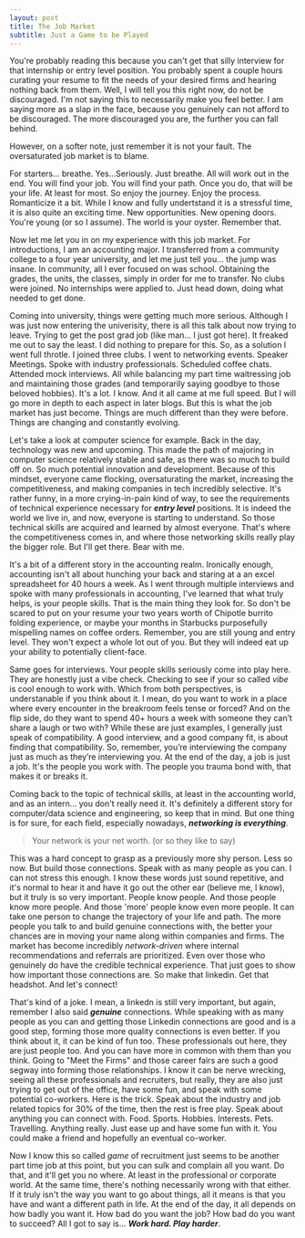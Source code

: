 ```yaml
---
layout: post
title: The Job Market
subtitle: Just a Game to be Played
---
```


You're probably reading this because you can't get that silly interview for that internship or entry level position. You probably spent a couple hours curating your resume to fit the needs of your desired firms and hearing nothing back from them. Well, I will tell you this right now, do not be discouraged. I'm not saying this to necessarily make you feel better. I am saying more as a slap in the face, because you genuinely can not afford to be discouraged. The more discouraged you are, the further you can fall behind. 

However, on a softer note, just remember it is not your fault. The oversaturated job market is to blame. 

For starters... breathe. Yes...Seriously. Just breathe. All will work out in the end. You will find your job. You will find your path. Once you do, that will be your life. At least for most. So enjoy the journey. Enjoy the process. Romanticize it a bit. While I know and fully undertstand it is a stressful time, it is also quite an exciting time. New opportunities. New opening doors. You're young (or so I assume). The world is your oyster. Remember that. 

Now let me let you in on my experience with this job market. For introductions, I am an accounting major. I transferred from a community college to a four year university, and let me just tell you... the jump was insane. In community, all I ever focused on was school. Obtaining the grades, the units, the classes, simply in order for me to transfer. No clubs were joined. No internships were applied to. Just head down, doing what needed to get done.

Coming into university, things were getting much more serious. Although I was just now entering the univerisity, there is all this talk about now trying to leave. Trying to get the post grad job (like man... I just got here). It freaked me out to say the least. I did nothing to prepare for this. So, as a solution I went full throtle. I joined three clubs. I went to networking events. Speaker Meetings. Spoke with industry professionals. Scheduled coffee chats. Attended mock interviews. All while balancing my part time waitressing job and maintaining those grades (and temporarily saying goodbye to those beloved hobbies). It's a lot. I know. And it all came at me full speed. But I will go more in depth to each aspect in later blogs. But this is what the job market has just become. Things are much different than they were before. Things are changing and constantly evolving. 

Let's take a look at computer science for example. Back in the day, technology was new and upcoming. This made the path of majoring in computer science relatively stable and safe, as there was so much to build off on. So much potential innovation and development. Because of this mindset, everyone came flocking, oversaturating the market, increasing the competitiveness, and making companies in tech incredibly selective. It's rather funny, in a more crying-in-pain kind of way, to see the requirements of technical experience necessary for ***entry level*** positions. It is indeed the world we live in, and now, everyone is starting to understand. So those technical skills are acquired and learned by almost everyone. That's where the competitiveness comes in, and where those networking skills really play the bigger role. But I'll get there. Bear with me. 

It's a bit of a different story in the accounting realm. Ironically enough, accounting isn't all about hunching your back and staring at a an excel spreadsheet for 40 hours a week. As I went through multiple interviews and spoke with many professionals in accounting, I've learned that what truly helps, is your people skills. That is the main thing they look for. So don't be scared to put on your resume your two years worth of Chipotle burrito folding experience, or maybe your months in Starbucks purposefully mispelling names on coffee orders. Remember, you are still young and entry level. They won't expect a whole lot out of you. But they will indeed eat up your ability to potentially client-face. 

Same goes for interviews. Your people skills seriously come into play here. They are honestly just a vibe check. Checking to see if your so called *vibe* is cool enough to work with. Which from both perspectives, is understanable if you think about it. I mean, do you want to work in a place where every encounter in the breakroom feels tense or forced? And on the flip side, do they want to spend 40+ hours a week with someone they can’t share a laugh or two with? While these are just examples, I generally just speak of compatibility. A good interview, and a good company fit, is about finding that compatibility. So, remember, you’re interviewing the company just as much as they’re interviewing you. At the end of the day, a job is just a job. It's the people you work with. The people you trauma bond with, that makes it or breaks it. 

Coming back to the topic of technical skills, at least in the accounting world, and as an intern... you don't really need it. It's definitely a different story for computer/data science and engineering, so keep that in mind. But one thing is for sure, for each field, especially nowadays, ***networking is everything***. 

> Your network is your net worth. (or so they like to say)

This was a hard concept to grasp as a previously more shy person. Less so now. But build those connections. Speak with as many people as you can. I can not stress this enough. I know these words just sound repetitive, and it's normal to hear it and have it go out the other ear (believe me, I know), but it truly is so very important. People know people. And those people know more people. And those 'more' people know even more people. It can take one person to change the trajectory of your life and path. The more people you talk to and build genuine connections with, the better your chances are in moving your name along within companies and firms. The market has become incredibly *network-driven* where internal recommendations and referrals are prioritized. Even over those who genuinely do have the credible technical experience. That just goes to show how important those connections are. So make that linkedin. Get that headshot. And let's connect! 

That's kind of a joke. I mean, a linkedn is still very important, but again, remember I also said ***genuine*** connections. While speaking with as many people as you can and getting those Linkedin connections are good and is a good step, forming those more quality connections is even better. If you think about it, it can be kind of fun too. These professionals out here, they are just people too. And you can have more in common with them than you think. Going to "Meet the Firms" and those career fairs are such a good segway into forming those relationships. I know it can be nerve wrecking, seeing all these professionals and recruiters, but really, they are also just trying to get out of the office, have some fun, and speak with some potential co-workers. Here is the trick. Speak about the industry and job related topics for 30% of the time, then the rest is free play. Speak about anything you can connect with. Food. Sports. Hobbies. Interests. Pets. Travelling. Anything really. Just ease up and have some fun with it. You could make a friend and hopefully an eventual co-worker. 

Now I know this so called *game* of recruitment just seems to be another part time job at this point, but you can sulk and complain all you want. Do that, and it'll get you no where. At least in the professional or corporate world. At the same time, there's nothing necessarily wrong with that either. If it truly isn't the way you want to go about things, all it means is that you have and want a different path in life. At the end of the day, it all depends on how badly you want it. How bad do you want the job? How bad do you want to succeed? All I got to say is... ***Work hard. Play harder***. 

